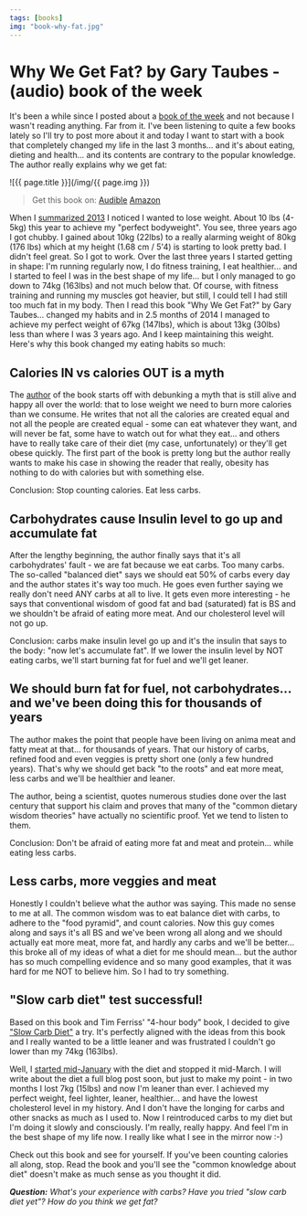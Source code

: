 ```yaml
---
tags: [books]
img: "book-why-fat.jpg"
---
```


# Why We Get Fat? by Gary Taubes - (audio) book of the week

It's been a while since I posted about a [book of the week](/books) and not because I wasn't reading anything. Far from it. I've been listening to quite a few books lately so I'll try to post more about it and today I want to start with a book that completely changed my life in the last 3 months... and it's about eating, dieting and health... and its contents are contrary to the popular knowledge. The author really explains why we get fat:

<!--More-->

![{{ page.title }}](/img/{{ page.img }})

> Get this book on:
  [Audible](https://www.audible.com/pd/B004D5K512?tag=sliwinski-20)
  [Amazon](https://www.amazon.com/dp/0307474259?tag=sliwinski-20)

When I [summarized 2013][su] I noticed I wanted to lose weight. About 10 lbs (4-5kg) this year to achieve my "perfect bodyweight". You see, three years ago I got chubby. I gained about 10kg (22lbs) to a really alarming weight of 80kg (176 lbs) which at my height (1.68 cm / 5'4) is starting to look pretty bad. I didn't feel great. So I got to work. Over the last three years I started getting in shape: I'm running regularly now, I do fitness training, I eat healthier... and I started to feel I was in the best shape of my life... but I only managed to go down to 74kg (163lbs) and not much below that. Of course, with fitness training and running my muscles got heavier, but still, I could tell I had still too much fat in my body. Then I read this book "Why We Get Fat?" by Gary Taubes... changed my habits and in 2.5 months of 2014 I managed to achieve my perfect weight of 67kg (147lbs), which is about 13kg (30lbs) less than where I was 3 years ago. And I keep maintaining this weight. Here's why this book changed my eating habits so much: 



## Calories IN vs calories OUT is a myth

The [author][] of the book starts off with debunking a myth that is still alive and happy all over the world: that to lose weight we need to burn more calories than we consume. He writes that not all the calories are created equal and not all the people are created equal - some can eat whatever they want, and will never be fat, some have to watch out for what they eat... and others have to really take care of their diet (my case, unfortunately) or they'll get obese quickly. The first part of the book is pretty long but the author really wants to make his case in showing the reader that really, obesity has nothing to do with calories but with something else.

Conclusion: Stop counting calories. Eat less carbs.

## Carbohydrates cause Insulin level to go up and accumulate fat

After the lengthy beginning, the author finally says that it's all carbohydrates' fault - we are fat because we eat carbs. Too many carbs. The so-called "balanced diet" says we should eat 50% of carbs every day and the author states it's way too much. He goes even further saying we really don't need ANY carbs at all to live. It gets even more interesting - he says that conventional wisdom of good fat and bad (saturated) fat is BS and we shouldn't be afraid of eating more meat. And our cholesterol level will not go up. 

Conclusion: carbs make insulin level go up and it's the insulin that says to the body: "now let's accumulate fat". If we lower the insulin level by NOT eating carbs, we'll start burning fat for fuel and we'll get leaner.

## We should burn fat for fuel, not carbohydrates... and we've been doing this for thousands of years

The author makes the point that people have been living on anima meat and fatty meat at that... for thousands of years. That our history of carbs, refined food and even veggies is pretty short one (only a few hundred years). That's why we should get back "to the roots" and eat more meat, less carbs and we'll be healthier and leaner.

The author, being a scientist, quotes numerous studies done over the last century that support his claim and proves that many of the "common dietary wisdom theories" have actually no scientific proof. Yet we tend to listen to them.

Conclusion: Don't be afraid of eating more fat and meat and protein... while eating less carbs.

## Less carbs, more veggies and meat

Honestly I couldn't believe what the author was saying. This made no sense to me at all. The common wisdom was to eat balance diet with carbs, to adhere to the "food pyramid", and count calories. Now this guy comes along and says it's all BS and we've been wrong all along and we should actually eat more meat, more fat, and hardly any carbs and we'll be better... this broke all of my ideas of what a diet for me should mean... but the author has so much compelling evidence and so many good examples, that it was hard for me NOT to believe him. So I had to try something.

## "Slow carb diet" test successful!

Based on this book and Tim Ferriss' "4-hour body" book, I decided to give ["Slow Carb Diet"][scd] a try. It's perfectly aligned with the ideas from this book and I really wanted to be a little leaner and was frustrated I couldn't go lower than my 74kg (163lbs).

Well, I [started mid-January][su] with the diet and stopped it mid-March. I will write about the diet a full blog post soon, but just to make my point - in two months I lost 7kg (15lbs) and now I'm leaner than ever. I achieved my perfect weight, feel lighter, leaner, healthier... and have the lowest cholesterol level in my history. And I don't have the longing for carbs and other snacks as much as I used to. Now I reintroduced carbs to my diet but I'm doing it slowly and consciously. I'm really, really happy. And feel I'm in the best shape of my life now. I really like what I see in the mirror now :-) 

Check out this book and see for yourself. If you've been counting calories all along, stop. Read the book and you'll see the "common knowledge about diet" doesn't make as much sense as you thought it did.

***Question:*** *What's your experience with carbs? Have you tried "slow carb diet yet"? How do you think we get fat?*

[scd]: http://en.wikipedia.org/wiki/Slow-Carb_Diet
[author]: http://en.wikipedia.org/wiki/Gary_Taubes
[su]: /summary2013
[Dropbox]: http://db.tt/kD7Liux
[Evernote]: http://www.michaelsliwinski.com/how-i-use-evernote
[Nozbe]: http://www.nozbe.com/
[s]: http://www.nozbe.com/signup
[#iPadOnly]: http://ipadonly.net/
[Productive! Magazine]: http://www.productivemag.com/
[Productive! Show]: /show
[Twitter]: http://twitter.com/MSliwinski



[n]: https://michael.gratis/nozbe